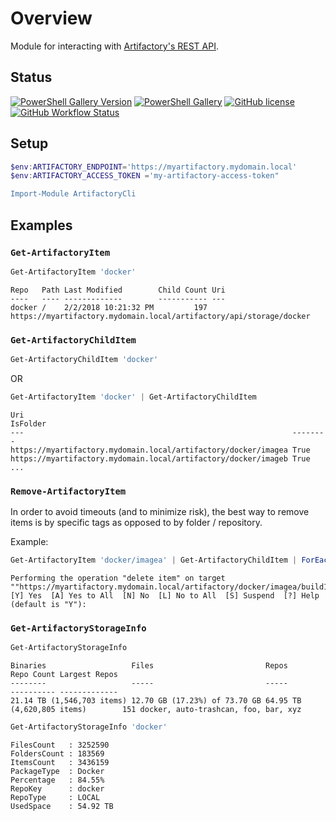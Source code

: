 # Overview

Module for interacting with [Artifactory's REST API](https://www.jfrog.com/confluence/display/JFROG/Artifactory+REST+API#ArtifactoryRESTAPI-DeleteItemFromTrashCan).

## Status

[![PowerShell Gallery Version](https://img.shields.io/powershellgallery/v/ArtifactoryCli)](https://www.powershellgallery.com/packages/ArtifactoryCli)
[![PowerShell Gallery](https://img.shields.io/powershellgallery/dt/ArtifactoryCli?color=green)](https://www.powershellgallery.com/packages/ArtifactoryCli)
[![GitHub license](https://img.shields.io/github/license/chris-peterson/pwsh-artifactory.svg)](LICENSE)
[![GitHub Workflow Status](https://img.shields.io/github/actions/workflow/status/chris-peterson/pwsh-artifactory/deploy.yml?branch=main&label=ci)](https://github.com/chris-peterson/pwsh-artifactory/actions/workflows/deploy.yml)


## Setup

```powershell
$env:ARTIFACTORY_ENDPOINT='https://myartifactory.mydomain.local'
$env:ARTIFACTORY_ACCESS_TOKEN ='my-artifactory-access-token"

Import-Module ArtifactoryCli
```

## Examples

### `Get-ArtifactoryItem`

```powershell
Get-ArtifactoryItem 'docker'
```
```text
Repo   Path Last Modified        Child Count Uri
----   ---- -------------        ----------- ---
docker /    2/2/2018 10:21:32 PM         197 https://myartifactory.mydomain.local/artifactory/api/storage/docker
```

### `Get-ArtifactoryChildItem`

```powershell
Get-ArtifactoryChildItem 'docker'
```
OR
```powershell
Get-ArtifactoryItem 'docker' | Get-ArtifactoryChildItem
```
```text
Uri                                                            IsFolder
---                                                            --------
https://myartifactory.mydomain.local/artifactory/docker/imagea True
https://myartifactory.mydomain.local/artifactory/docker/imageb True
...
```

### `Remove-ArtifactoryItem`

In order to avoid timeouts (and to minimize risk), the best way to remove items is by specific tags as opposed to by folder / repository.

Example:

```powershell
Get-ArtifactoryItem 'docker/imagea' | Get-ArtifactoryChildItem | ForEach-Object { $_ | Remove-ArtifactoryItem -Confirm }
```
```text
Performing the operation "delete item" on target
""https://myartifactory.mydomain.local/artifactory/docker/imagea/build123456".
[Y] Yes  [A] Yes to All  [N] No  [L] No to All  [S] Suspend  [?] Help
(default is "Y"):
```

### `Get-ArtifactoryStorageInfo`

```powershell
Get-ArtifactoryStorageInfo
```
```text
Binaries                   Files                         Repos                      Repo Count Largest Repos
--------                   -----                         -----                      ---------- -------------
21.14 TB (1,546,703 items) 12.70 GB (17.23%) of 73.70 GB 64.95 TB (4,620,805 items)        151 docker, auto-trashcan, foo, bar, xyz
```

```powershell
Get-ArtifactoryStorageInfo 'docker'
```
```text
FilesCount   : 3252590
FoldersCount : 183569
ItemsCount   : 3436159
PackageType  : Docker
Percentage   : 84.55%
RepoKey      : docker
RepoType     : LOCAL
UsedSpace    : 54.92 TB
```
